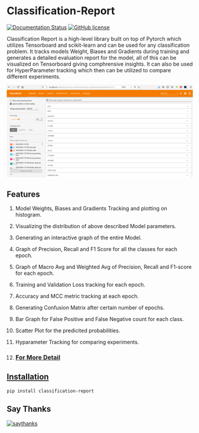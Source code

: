 # Classification-Report

[![Documentation Status](https://readthedocs.org/projects/classification-report/badge/?version=latest)](https://classification-report.readthedocs.io/en/latest/?badge=latest) [![GitHub license](https://img.shields.io/github/license/aman5319/Classification-Report.svg)](https://github.com/aman5319/Classification-Report/blob/master/LICENSE.txt)

Classification Report is a high-level library built on top of Pytorch which utilizes Tensorboard and scikit-learn and can be used for any  classification problem. It tracks models Weight, Biases and Gradients  during training and generates a detailed evaluation report for the  model, all of this can be visualized on Tensorboard giving comphrensive  insights. It can also be used for HyperParameter tracking which then can be utilized to compare different experiments.

![](assets/overall_plotting.png)



## Features

1. Model Weights, Biases and Gradients Tracking and plotting on histogram.

2. Visualizing the distribution of above described Model parameters.

3. Generating an interactive graph of the entire Model.

4. Graph of Precision, Recall and F1 Score for all the classes for each epoch.

5. Graph of Macro Avg and Weighted Avg of Precision, Recall and F1-score for each epoch.

6. Training and Validation Loss tracking for each epoch.

7. Accuracy and MCC metric tracking at each epoch.

8. Generating Confusion Matrix after certain number of epochs.

9. Bar Graph for False Positive and False Negative count for each class.

10. Scatter Plot for the predicited probabilities.

11. Hyparameter Tracking for comparing experiments.

12. ### [For More Detail](https://classification-report.readthedocs.io/en/latest/detailed.html)



## [Installation](https://classification-report.readthedocs.io/en/latest/installation.html) 

```shell
pip install classification-report
```

## Say Thanks

[![saythanks](https://img.shields.io/badge/say-thanks-ff69b4.svg)](https://www.linkedin.com/in/aman5319/)